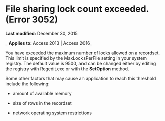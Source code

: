 
# File sharing lock count exceeded. (Error 3052)

 **Last modified:** December 30, 2015

 _ **Applies to:** Access 2013 | Access 2016_

You have exceeded the maximum number of locks allowed on a recordset. This limit is specified by the MaxLocksPerFile setting in your system registry. The default value is 9500, and can be changed either by editing the registry with Regedit.exe or with the  **SetOption** method.

Some other factors that may cause an application to reach this threshold include the following:


- amount of available memory
    
- size of rows in the recordset
    
- network operating system restrictions
    

